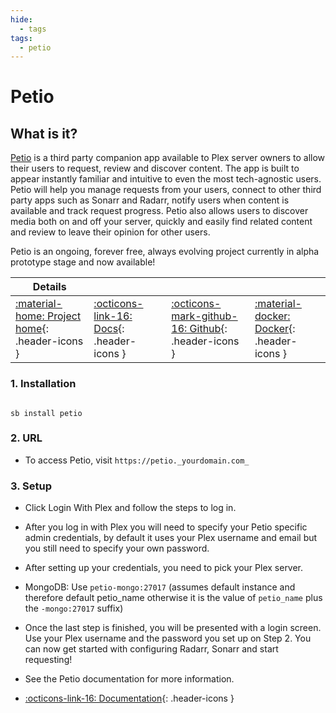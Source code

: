 ```yaml
---
hide:
  - tags
tags:
  - petio
---
```


# Petio

## What is it?

[Petio](https://petio.tv/) is a third party companion app available to Plex server owners to allow their users to request, review and discover content. The app is built to appear instantly familiar and intuitive to even the most tech-agnostic users. Petio will help you manage requests from your users, connect to other third party apps such as Sonarr and Radarr, notify users when content is available and track request progress. Petio also allows users to discover media both on and off your server, quickly and easily find related content and review to leave their opinion for other users.

Petio is an ongoing, forever free, always evolving project currently in alpha prototype stage and now available!

| Details     |             |             |             |
|-------------|-------------|-------------|-------------|
| [:material-home: Project home](https://petio.tv/){: .header-icons } | [:octicons-link-16: Docs](https://docs.petio.tv/){: .header-icons } | [:octicons-mark-github-16: Github](https://github.com/petio-team/petio){: .header-icons } | [:material-docker: Docker](https://hub.docker.com/r/hotio/petio){: .header-icons }|

### 1. Installation

``` shell

sb install petio

```

### 2. URL

- To access Petio, visit `https://petio._yourdomain.com_`

### 3. Setup

- Click Login With Plex and follow the steps to log in.

- After you log in with Plex you will need to specify your Petio specific admin credentials, by default it uses your Plex username and email but you still need to specify your own password.

- After setting up your credentials, you need to pick your Plex server.

- MongoDB: Use `petio-mongo:27017` (assumes default instance and therefore default petio_name otherwise it is the value of `petio_name` plus the `-mongo:27017` suffix)

- Once the last step is finished, you will be presented with a login screen. Use your Plex username and the password you set up on Step 2. You can now get started with configuring Radarr, Sonarr and start requesting!

- See the Petio documentation for more information.

- [:octicons-link-16: Documentation](https://docs.petio.tv/){: .header-icons }
